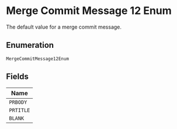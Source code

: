 
# Merge Commit Message 12 Enum

The default value for a merge commit message.

## Enumeration

`MergeCommitMessage12Enum`

## Fields

| Name |
|  --- |
| `PRBODY` |
| `PRTITLE` |
| `BLANK` |

